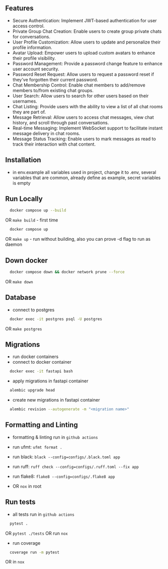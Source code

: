 ## Features
- Secure Authentication: Implement JWT-based authentication for user access control.
- Private Group Chat Creation: Enable users to create group private chats for conversations.
- User Profile Customization: Allow users to update and personalize their profile information.
- Avatar Upload: Empower users to upload custom avatars to enhance their profile visibility.
- Password Management: Provide a password change feature to enhance user account security.
- Password Reset Request: Allow users to request a password reset if they've forgotten their current password.
- Chat Membership Control: Enable chat members to add/remove members to/from existing chat groups.
- User Search: Allow users to search for other users based on their usernames.
- Chat Listing: Provide users with the ability to view a list of all chat rooms they are part of.
- Message Retrieval: Allow users to access chat messages, view chat history, and scroll through past conversations.
- Real-time Messaging: Implement WebSocket support to facilitate instant message delivery in chat rooms.
- Message Status Tracking: Enable users to mark messages as read to track their interaction with chat content.

## Installation
- in env.example all variables used in project, change it to .env, several variables that are common, already define as example, secret variables is empty

## Run Locally
```bash
  docker compose up --build
```
OR `make build` - first time
```bash
  docker compose up
```
OR `make up` - run without building, also you can prove -d flag to run as daemon

## Down docker
```bash
  docker compose down && docker network prune --force
```
OR `make down`

## Database
- connect to postgres
```bash
  docker exec -it postgres psql -U postgres
```
OR `make postgres`

## Migrations
- run docker containers
- connect to docker container
```bash
  docker exec -it fastapi bash
```
- apply migrations in fastapi container
```bash
  alembic upgrade head
```
- create new migrations in fastapi container
```bash
  alembic revision --autogenerate -m "<migration name>"
```
## Formatting and Linting
- formatting & linting run in `github actions`
- run ufmt: `ufmt format .`
- run black: `black --config=configs/.black.toml app`
- run ruff: `ruff check --config=configs/.ruff.toml --fix app`
- run flake8: `flake8 --config=configs/.flake8 app`

- OR `nox` in root

## Run tests
- all tests run in `github actions`
```bash
  pytest .
```
OR `pytest ./tests` OR run `nox`
- run coverage
```bash
  coverage run -m pytest
```
OR in `nox`